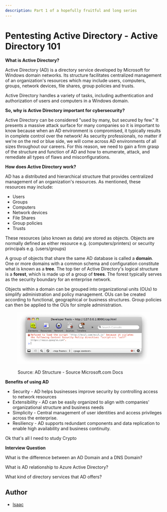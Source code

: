 ```yaml
---
description: Part 1 of a hopefully fruitful and long series
---
```


# Pentesting Active Directory - Active Directory 101

**What is Active Directory?**

Active Directory (AD) is a directory service developed by Microsoft for Windows domain networks. Its structure facilitates centralized management of an organization's resources which may include users, computers, groups, network devices, file shares, group policies and trusts.

Active Directory handles a variety of tasks, including authentication and authorization of users and computers in a Windows domain.

**So, why is Active Directory important for cybersecurity?**

Active Directory can be considered "used by many, but secured by few." It presents a massive attack surface for many companies so it is important to know because when an AD environment is compromised, it typically results in complete control over the network! As security professionals, no matter if we're on the red or blue side, we will come across AD environments of all sizes throughout our careers. For this reason, we need to gain a firm grasp of the structure and function of AD and how to enumerate, attack, and remediate all types of flaws and misconfigurations.

**How does Active Directory work?**

AD has a distributed and hierarchical structure that provides centralized management of an organization's resources. As mentioned, these resources may include:

* Users
* Groups
* Computers
* Network devices
* File Shares
* Group policies
* Trusts

These resources (also known as data) are stored as objects. Objects are normally defined as either resource e.g. (computers/printers) or security principals e.g. (users/groups)

A group of objects that share the same AD database is called a **domain**. One or more domains with a common schema and configuration constitute what is known as a **tree**. The top tier of Active Directory's logical structure is a **forest**, which is made up of a group of **trees**. The forest typically serves as the security boundary for an enterprise network.

Objects within a domain can be grouped into organizational units (OUs) to simplify administration and policy management. OUs can be created according to functional, geographical or business structures. Group policies can then be applied to the OUs for simple administration.

<figure><img src="../.gitbook/assets/image (4) (1) (1).png" alt=""><figcaption><p>Source: AD Structure - Source Microsoft.com Docs</p></figcaption></figure>

**Benefits of using AD**

* Security - AD helps businesses improve security by controlling access to network resources
* Extensibility - AD can be easily organized to align with companies' organizational structure and business needs
* Simplicity - Central management of user identities and access privileges across the enterprise.
* Resiliency - AD supports redundant components and data replication to enable high availability and business continuity.

Ok that's all I need to study Crypto

**Interview Question**

What is the difference between an AD Domain and a DNS Domain?

What is AD relationship to Azure Active Directory?

What kind of directory services that AD offers?

## Author

* [Isaac](https://github.com/frostsg)
